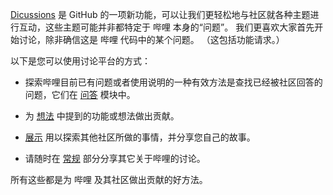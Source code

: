 [Dicussions](https://github.com/Richasy/Bili.Uwp/discussions) 是 GitHub 的一项新功能，可以让我们更轻松地与社区就各种主题进行互动，这些主题可能并非都特定于 哔哩 本身的“问题”。 我们更喜欢大家首先开始讨论，除非确信这是 哔哩 代码中的某个问题。 （这包括功能请求。）

以下是您可以使用讨论平台的方式：

- 探索哔哩目前已有问题或者使用说明的一种有效方法是查找已经被社区回答的问题，它们在 [问答](https://github.com/Richasy/Bili.Uwp/discussions/categories/%E9%97%AE%E7%AD%94) 模块中。

- 为 [想法](https://github.com/Richasy/Bili.Uwp/discussions/categories/%E6%83%B3%E6%B3%95) 中提到的功能或想法做出贡献。

- [展示](https://github.com/Richasy/Bili.Uwp/discussions/categories/%E5%B1%95%E7%A4%BA) 用以探索其他社区所做的事情，并分享您自己的故事。

- 请随时在 [常规](https://github.com/Richasy/Bili.Uwp/discussions/categories/%E5%B8%B8%E8%A7%84) 部分分享其它关于哔哩的讨论。

所有这些都是为 哔哩 及其社区做出贡献的好方法。